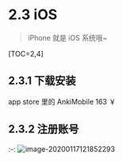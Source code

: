 # 2.3 iOS

> iPhone 就是 iOS 系统哦~

\[TOC=2,4\]

## 2.3.1 下载安装

app store 里的 AnkiMobile 163 ￥

## 2.3.2 注册账号

:-: ![image-20200117121852293](../.gitbook/assets/image-20200117121852293.png)

